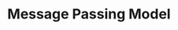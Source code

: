 ---
layout: page
title: Message Passing Model
description: Constructing parallel programming solutions using message passing model to certain problems and implementing them using the Message Passing Interface in C++.
# img: assets/img/7.jpg
redirect: https://github.com/Jayant-Duneja/Message-Passing-Model
importance: 3
# category: work
---
